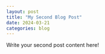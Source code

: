 ```yaml
---
layout: post
title: "My Second Blog Post"
date: 2024-03-21
categories: blog
---
```


Write your second post content here! 
